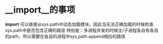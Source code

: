 # __import__的事项
__import__ 可以直接从sys.path中动态加载模块，因此当无法正确加载的时候检查sys.path中是否包含正确的路径
特别是：多进程并发的时候主/子进程各自有各自的path，所以需要在各自的进程中sys,path.append相应的路径